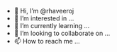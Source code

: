 - 👋 Hi, I’m @rhaveeroj
- 👀 I’m interested in ...
- 🌱 I’m currently learning ...
- 💞️ I’m looking to collaborate on ...
- 📫 How to reach me ...

<!---
rhaveeroj/rhaveeroj is a ✨ special ✨ repository because its `README.md` (this file) appears on your GitHub profile.
You can click the Preview link to take a look at your changes.
--->
